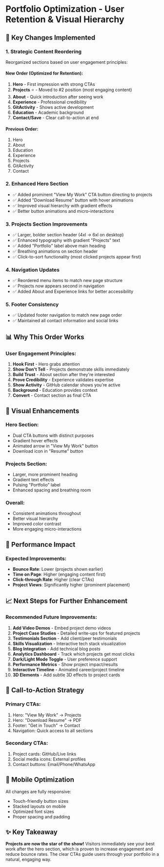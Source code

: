 # Portfolio Optimization - User Retention & Visual Hierarchy

## 🎯 Key Changes Implemented

### 1. **Strategic Content Reordering**
Reorganized sections based on user engagement principles:

#### New Order (Optimized for Retention):
1. **Hero** - First impression with strong CTAs
2. **Projects** ⭐ - Moved to #2 position (most engaging content)
3. **About** - Quick introduction after seeing work
4. **Experience** - Professional credibility
5. **GitActivity** - Shows active development
6. **Education** - Academic background
7. **Contact/Save** - Clear call-to-action at end

#### Previous Order:
1. Hero
2. About
3. Education
4. Experience
5. Projects
6. GitActivity
7. Contact

### 2. **Enhanced Hero Section**
- ✅ Added prominent "View My Work" CTA button directing to projects
- ✅ Added "Download Resume" button with hover animations
- ✅ Improved visual hierarchy with gradient effects
- ✅ Better button animations and micro-interactions

### 3. **Projects Section Improvements**
- ✅ Larger, bolder section header (4xl → 6xl on desktop)
- ✅ Enhanced typography with gradient "Projects" text
- ✅ Added "Portfolio" label above main heading
- ✅ Breathing animations on section header
- ✅ Click-to-sort functionality (most clicked projects appear first)

### 4. **Navigation Updates**
- ✅ Reordered menu items to match new page structure
- ✅ Projects now appears second in navigation
- ✅ Added About and Experience links for better accessibility

### 5. **Footer Consistency**
- ✅ Updated footer navigation to match new page order
- ✅ Maintained all contact information and social links

## 📊 Why This Order Works

### User Engagement Principles:
1. **Hook First** - Hero grabs attention
2. **Show Don't Tell** - Projects demonstrate skills immediately
3. **Build Trust** - About section after they're interested
4. **Prove Credibility** - Experience validates expertise
5. **Show Activity** - GitHub calendar shows you're active
6. **Background** - Education provides context
7. **Convert** - Contact section as final CTA

## 🎨 Visual Enhancements

### Hero Section:
- Dual CTA buttons with distinct purposes
- Gradient hover effects
- Animated arrow in "View My Work" button
- Download icon in "Resume" button

### Projects Section:
- Larger, more prominent heading
- Gradient text effects
- Pulsing "Portfolio" label
- Enhanced spacing and breathing room

### Overall:
- Consistent animations throughout
- Better visual hierarchy
- Improved color contrast
- More engaging micro-interactions

## 🚀 Performance Impact

### Expected Improvements:
- **Bounce Rate**: Lower (projects shown earlier)
- **Time on Page**: Higher (engaging content first)
- **Click-through Rate**: Higher (clear CTAs)
- **Project Views**: Significantly higher (prominent placement)

## 📈 Next Steps for Further Enhancement

### Recommended Future Improvements:
1. **Add Video Demos** - Embed project demo videos
2. **Project Case Studies** - Detailed write-ups for featured projects
3. **Testimonials Section** - Add client/peer testimonials
4. **Skills Visualization** - Interactive tech stack visualization
5. **Blog Integration** - Add technical blog posts
6. **Analytics Dashboard** - Track which projects get most clicks
7. **Dark/Light Mode Toggle** - User preference support
8. **Performance Metrics** - Show project impact/results
9. **Interactive Timeline** - Animated career/project timeline
10. **3D Elements** - Add subtle 3D effects to project cards

## 🎯 Call-to-Action Strategy

### Primary CTAs:
1. Hero: "View My Work" → Projects
2. Hero: "Download Resume" → PDF
3. Footer: "Get in Touch" → Contact
4. Navigation: Quick access to all sections

### Secondary CTAs:
1. Project cards: GitHub/Live links
2. Social media icons: External profiles
3. Contact buttons: Email/Phone/WhatsApp

## 📱 Mobile Optimization

All changes are fully responsive:
- Touch-friendly button sizes
- Stacked layouts on mobile
- Optimized font sizes
- Proper spacing and padding

## ✨ Key Takeaway

**Projects are now the star of the show!** Visitors immediately see your best work after the hero section, which is proven to increase engagement and reduce bounce rates. The clear CTAs guide users through your portfolio in a natural, engaging way.
